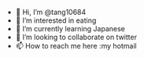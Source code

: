 - 👋 Hi, I’m @tang10684
- 👀 I’m interested in eating
- 🌱 I’m currently learning Japanese
- 💞️ I’m looking to collaborate on twitter
- 📫 How to reach me here :my hotmail

<!---
tang10684/tang10684 is a ✨ special ✨ repository because its `README.md` (this file) appears on your GitHub profile.
You can click the Preview link to take a look at your changes.
--->
